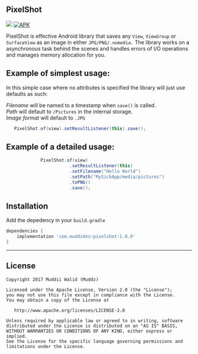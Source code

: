 ## PixelShot
[![](https://img.shields.io/badge/API-19%2B-brightgreen.svg?style=flat)](https://android-arsenal.com/api?level=19)
[![APK](https://img.shields.io/badge/Download-Demo-brightgreen.svg)](https://github.com/Muddz/StyleableToast/raw/master/demo.apk)


PixelShot is effective Android library that saves any `View`, `ViewGroup` or `SurfaceView` as an image in either `JPG/PNG/.nomedia.`
The library works on a asynchronous task behind the scenes and handles errors of I/O operations and manages memory allocation for you.


## Example of simplest usage:

In this simple case where no attributes is specified the library will just use defaults as such:

_Filename_ will be named to a timestamp when `save()` is called.  
_Path_ will default to `/Pictures` in the internal storage.  
_Image format_ will default to `.JPG`
```java
   PixelShot.of(view).setResultListener(this).save();
```

## Example of a detailed usage:
```java
             PixelShot.of(view)
                        .setResultListener(this)
                        .setFilename("Hello World")
                        .setPath("MySickApp/media/pictures")
                        .toPNG()
                        .save();
```
    
    
## Installation

Add the depedency in your `build.gradle`
```groovy
dependencies {
    implementation 'com.muddzdev:pixelshot:1.0.0'  
}
```
 ----

## License

    Copyright 2017 Muddii Walid (Muddz)

    Licensed under the Apache License, Version 2.0 (the "License");
    you may not use this file except in compliance with the License.
    You may obtain a copy of the License at

       http://www.apache.org/licenses/LICENSE-2.0

    Unless required by applicable law or agreed to in writing, software
    distributed under the License is distributed on an "AS IS" BASIS,
    WITHOUT WARRANTIES OR CONDITIONS OF ANY KIND, either express or implied.
    See the License for the specific language governing permissions and
    limitations under the License.
